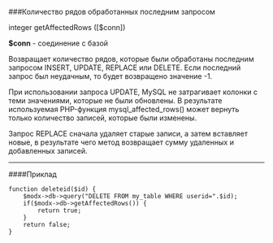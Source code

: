 ###Количество рядов обработанных последним запросом

integer getAffectedRows ([$conn])

**$conn** - соединение с базой

Возвращает количество рядов, которые были обработаны последним запросом INSERT, UPDATE, REPLACE или DELETE. Если последний запрос был неудачным, то будет возвращено значение -1.

При использовании запроса UPDATE, MySQL не затрагивает колонки с теми значениями, которые не были обновлены. В результате используемая PHP-функция mysql_affected_rows() может вернуть только количество записей, которые были изменены.

Запрос REPLACE сначала удаляет старые записи, а затем вставляет новые, в результате чего метод возвращает сумму удаленных и добавленных записей.

***

####Приклад

	function deleteid($id) {  
		$modx->db->query("DELETE FROM my_table WHERE userid=".$id);  
		if($modx->db->getAffectedRows()) {  
			return true;  
		}  		
		return false;  		
	}
